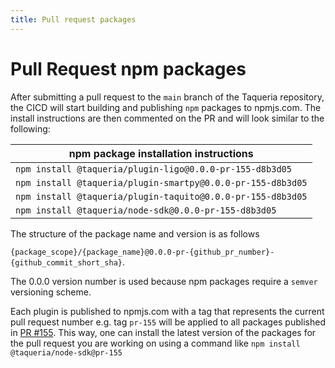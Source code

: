 ```yaml
---
title: Pull request packages
---
```


# Pull Request npm packages

After submitting a pull request to the `main` branch of the Taqueria repository, the CICD will start building and publishing `npm` packages to npmjs.com. The install instructions are then commented on the PR and will look similar to the following:

| npm package installation instructions |
| ------------------------------------- |
| `npm install @taqueria/plugin-ligo@0.0.0-pr-155-d8b3d05` |
| `npm install @taqueria/plugin-smartpy@0.0.0-pr-155-d8b3d05` |
| `npm install @taqueria/plugin-taquito@0.0.0-pr-155-d8b3d05` |
| `npm install @taqueria/node-sdk@0.0.0-pr-155-d8b3d05` |

The structure of the package name and version is as follows 

`{package_scope}/{package_name}@0.0.0-pr-{github_pr_number}-{github_commit_short_sha}`. 

The 0.0.0 version number is used because npm packages require a `semver` versioning scheme. 

Each plugin is published to npmjs.com with a tag that represents the current pull request number e.g. tag `pr-155` will be applied to all packages published in [PR #155](https://github.com/ecadlabs/taqueria/pull/155). This way, one can install the latest version of the packages for the pull request you are working on using a command like 
`npm install @taqueria/node-sdk@pr-155`